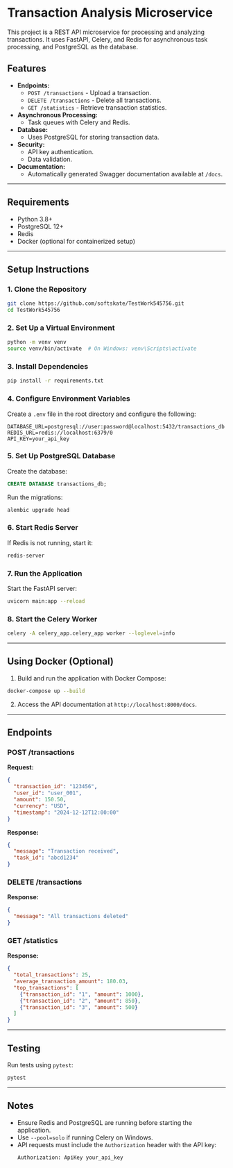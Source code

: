 # Transaction Analysis Microservice

This project is a REST API microservice for processing and analyzing transactions. It uses FastAPI, Celery, and Redis for asynchronous task processing, and PostgreSQL as the database.

## Features

- **Endpoints:**
  - `POST /transactions` - Upload a transaction.
  - `DELETE /transactions` - Delete all transactions.
  - `GET /statistics` - Retrieve transaction statistics.
- **Asynchronous Processing:**
  - Task queues with Celery and Redis.
- **Database:**
  - Uses PostgreSQL for storing transaction data.
- **Security:**
  - API key authentication.
  - Data validation.
- **Documentation:**
  - Automatically generated Swagger documentation available at `/docs`.

---

## Requirements

- Python 3.8+
- PostgreSQL 12+
- Redis
- Docker (optional for containerized setup)

---

## Setup Instructions

### 1. Clone the Repository
```bash
git clone https://github.com/softskate/TestWork545756.git
cd TestWork545756
```

### 2. Set Up a Virtual Environment
```bash
python -m venv venv
source venv/bin/activate  # On Windows: venv\Scripts\activate
```

### 3. Install Dependencies
```bash
pip install -r requirements.txt
```

### 4. Configure Environment Variables
Create a `.env` file in the root directory and configure the following:

```env
DATABASE_URL=postgresql://user:password@localhost:5432/transactions_db
REDIS_URL=redis://localhost:6379/0
API_KEY=your_api_key
```

### 5. Set Up PostgreSQL Database
Create the database:
```sql
CREATE DATABASE transactions_db;
```
Run the migrations:
```bash
alembic upgrade head
```

### 6. Start Redis Server
If Redis is not running, start it:
```bash
redis-server
```

### 7. Run the Application
Start the FastAPI server:
```bash
uvicorn main:app --reload
```

### 8. Start the Celery Worker
```bash
celery -A celery_app.celery_app worker --loglevel=info
```

---

## Using Docker (Optional)

1. Build and run the application with Docker Compose:

```bash
docker-compose up --build
```

2. Access the API documentation at `http://localhost:8000/docs`.

---

## Endpoints

### POST /transactions
**Request:**
```json
{
  "transaction_id": "123456",
  "user_id": "user_001",
  "amount": 150.50,
  "currency": "USD",
  "timestamp": "2024-12-12T12:00:00"
}
```
**Response:**
```json
{
  "message": "Transaction received",
  "task_id": "abcd1234"
}
```

### DELETE /transactions
**Response:**
```json
{
  "message": "All transactions deleted"
}
```

### GET /statistics
**Response:**
```json
{
  "total_transactions": 25,
  "average_transaction_amount": 180.03,
  "top_transactions": [
    {"transaction_id": "1", "amount": 1000},
    {"transaction_id": "2", "amount": 850},
    {"transaction_id": "3", "amount": 500}
  ]
}
```

---

## Testing

Run tests using `pytest`:
```bash
pytest
```

---

## Notes

- Ensure Redis and PostgreSQL are running before starting the application.
- Use `--pool=solo` if running Celery on Windows.
- API requests must include the `Authorization` header with the API key:
  ```
  Authorization: ApiKey your_api_key
  
